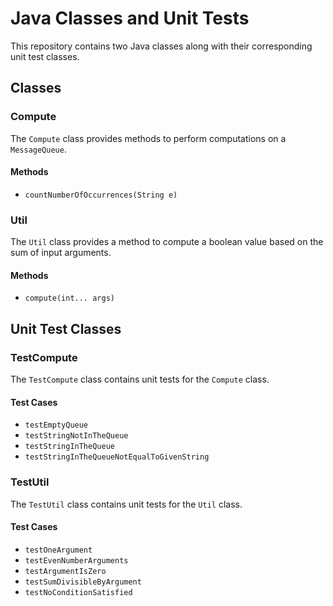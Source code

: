 # Java Classes and Unit Tests

This repository contains two Java classes along with their corresponding unit test classes.

## Classes

### Compute

The `Compute` class provides methods to perform computations on a `MessageQueue`.

#### Methods

- `countNumberOfOccurrences(String e)`

### Util

The `Util` class provides a method to compute a boolean value based on the sum of input arguments.

#### Methods

- `compute(int... args)`

## Unit Test Classes

### TestCompute

The `TestCompute` class contains unit tests for the `Compute` class.

#### Test Cases

- `testEmptyQueue`
- `testStringNotInTheQueue`
- `testStringInTheQueue`
- `testStringInTheQueueNotEqualToGivenString`

### TestUtil

The `TestUtil` class contains unit tests for the `Util` class.

#### Test Cases

- `testOneArgument`
- `testEvenNumberArguments`
- `testArgumentIsZero`
- `testSumDivisibleByArgument`
- `testNoConditionSatisfied`

